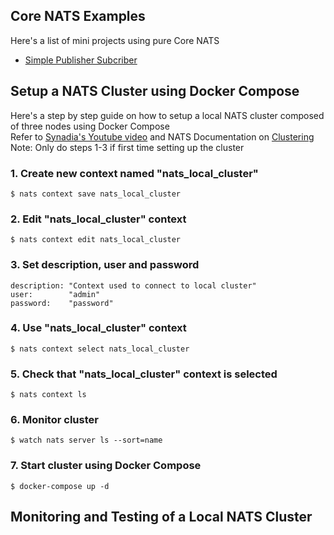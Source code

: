 
## Core NATS Examples
Here's a list of mini projects using pure Core NATS
- [Simple Publisher Subcriber](./01-simple-pubsub-demo/README.md)

## Setup a NATS Cluster using Docker Compose
Here's a step by step guide on how to setup a local NATS cluster composed of three nodes using Docker Compose <br />
Refer to [Synadia's Youtube video](https://www.youtube.com/watch?v=srARy0m9SdI&ab_channel=Synadia) and NATS Documentation on [Clustering](https://docs.nats.io/running-a-nats-service/configuration/clustering) <br />
Note: Only do steps 1-3 if first time setting up the cluster

### 1. Create new context named "nats_local_cluster"
```
$ nats context save nats_local_cluster
```

### 2. Edit "nats_local_cluster" context
```
$ nats context edit nats_local_cluster
```

### 3. Set description, user and password
```
description: "Context used to connect to local cluster"
user:        "admin"
password:    "password"
```

### 4. Use "nats_local_cluster" context
```
$ nats context select nats_local_cluster
```

### 5. Check that "nats_local_cluster" context is selected
```
$ nats context ls
```

### 6. Monitor cluster
```
$ watch nats server ls --sort=name
```

### 7. Start cluster using Docker Compose
```
$ docker-compose up -d
```

## Monitoring and Testing of a Local NATS Cluster
